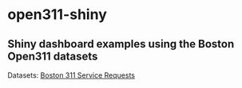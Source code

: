 # open311-shiny
Shiny dashboard examples using the Boston Open311 datasets
---
Datasets: [Boston 311 Service Requests](https://data.boston.gov/dataset/311-service-requests)
